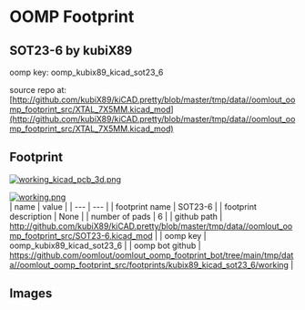 # OOMP Footprint  
## SOT23-6  by kubiX89  
  
oomp key: oomp_kubix89_kicad_sot23_6  
  
source repo at: [http://github.com/kubiX89/kiCAD.pretty/blob/master/tmp/data//oomlout_oomp_footprint_src/XTAL_7X5MM.kicad_mod](http://github.com/kubiX89/kiCAD.pretty/blob/master/tmp/data//oomlout_oomp_footprint_src/XTAL_7X5MM.kicad_mod)  
## Footprint  
  
[![working_kicad_pcb_3d.png](working_kicad_pcb_3d_600.png)](working_kicad_pcb_3d.png)  
  
[![working.png](working_600.png)](working.png)  
| name | value | 
| --- | --- | 
| footprint name | SOT23-6 | 
| footprint description | None | 
| number of pads | 6 | 
| github path | http://github.com/kubiX89/kiCAD.pretty/blob/master/tmp/data//oomlout_oomp_footprint_src/SOT23-6.kicad_mod | 
| oomp key | oomp_kubix89_kicad_sot23_6 | 
| oomp bot github | https://github.com/oomlout/oomlout_oomp_footprint_bot/tree/main/tmp/data//oomlout_oomp_footprint_src/footprints/kubix89_kicad_sot23_6/working | 
## Images  
